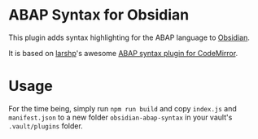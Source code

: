 # ABAP Syntax for Obsidian

This plugin adds syntax highlighting for the ABAP language to [Obsidian](https://obsidian.md/).

It is based on [larshp](https://github.com/larshp/)'s awesome [ABAP syntax plugin for CodeMirror](https://github.com/larshp/codemirror-abap).

# Usage

For the time being, simply run `npm run build` and copy `index.js` and `manifest.json` to a new folder `obsidian-abap-syntax` in your vault's `.vault/plugins` folder.